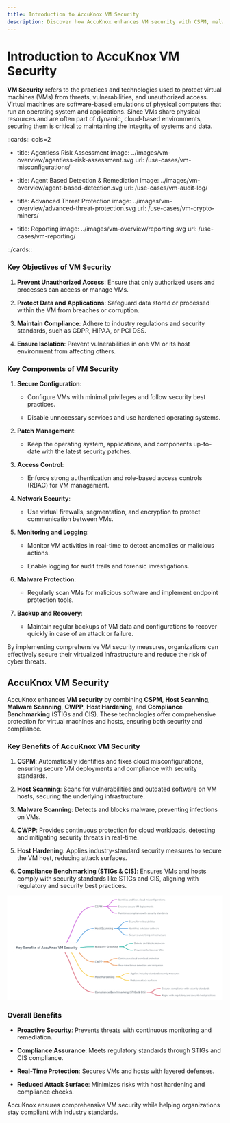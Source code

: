 ```yaml
---
title: Introduction to AccuKnox VM Security
description: Discover how AccuKnox enhances VM security with CSPM, malware scanning, CWPP, host hardening, and compliance tools.
---
```


<style>
  .nt-card-title{
    text-align: center;
  }

  .nt-card-img img{
    color: #00025;
  }
</style>

# Introduction to AccuKnox VM Security

**VM Security** refers to the practices and technologies used to protect virtual machines (VMs) from threats, vulnerabilities, and unauthorized access. Virtual machines are software-based emulations of physical computers that run an operating system and applications. Since VMs share physical resources and are often part of dynamic, cloud-based environments, securing them is critical to maintaining the integrity of systems and data.

::cards:: cols=2

- title: Agentless Risk Assessment
  image: ../images/vm-overview/agentless-risk-assessment.svg
  url: /use-cases/vm-misconfigurations/

- title: Agent Based Detection & Remediation
  image: ../images/vm-overview/agent-based-detection.svg
  url: /use-cases/vm-audit-log/

- title: Advanced Threat Protection
  image: ../images/vm-overview/advanced-threat-protection.svg
  url: /use-cases/vm-crypto-miners/

- title: Reporting
  image: ../images/vm-overview/reporting.svg
  url: /use-cases/vm-reporting/

::/cards::

### Key Objectives of VM Security

1. **Prevent Unauthorized Access**:
    Ensure that only authorized users and processes can access or manage VMs.

2. **Protect Data and Applications**:
    Safeguard data stored or processed within the VM from breaches or corruption.

3. **Maintain Compliance**:
    Adhere to industry regulations and security standards, such as GDPR, HIPAA, or PCI DSS.

4. **Ensure Isolation**:
    Prevent vulnerabilities in one VM or its host environment from affecting others.

### Key Components of VM Security

1. **Secure Configuration**:

    - Configure VMs with minimal privileges and follow security best practices.

    - Disable unnecessary services and use hardened operating systems.

2. **Patch Management**:

    - Keep the operating system, applications, and components up-to-date with the latest security patches.

3. **Access Control**:

    - Enforce strong authentication and role-based access controls (RBAC) for VM management.

4. **Network Security**:

    - Use virtual firewalls, segmentation, and encryption to protect communication between VMs.

5. **Monitoring and Logging**:

    - Monitor VM activities in real-time to detect anomalies or malicious actions.

    - Enable logging for audit trails and forensic investigations.

6. **Malware Protection**:

    - Regularly scan VMs for malicious software and implement endpoint protection tools.

7. **Backup and Recovery**:

    - Maintain regular backups of VM data and configurations to recover quickly in case of an attack or failure.

By implementing comprehensive VM security measures, organizations can effectively secure their virtualized infrastructure and reduce the risk of cyber threats.

## AccuKnox VM Security

AccuKnox enhances **VM security** by combining **CSPM**, **Host Scanning**, **Malware Scanning**, **CWPP**, **Host Hardening**, and **Compliance Benchmarking** (STIGs and CIS). These technologies offer comprehensive protection for virtual machines and hosts, ensuring both security and compliance.

### Key Benefits of AccuKnox VM Security

1. **CSPM**:
    Automatically identifies and fixes cloud misconfigurations, ensuring secure VM deployments and compliance with security standards.

2. **Host Scanning**:
    Scans for vulnerabilities and outdated software on VM hosts, securing the underlying infrastructure.

3. **Malware Scanning**:
    Detects and blocks malware, preventing infections on VMs.

4. **CWPP**:
    Provides continuous protection for cloud workloads, detecting and mitigating security threats in real-time.

5. **Host Hardening**:
    Applies industry-standard security measures to secure the VM host, reducing attack surfaces.

6. **Compliance Benchmarking (STIGs & CIS)**:
    Ensures VMs and hosts comply with security standards like STIGs and CIS, aligning with regulatory and security best practices.


![image (11)-20241230-093622.png](./images/vm-overview/1.png)

### Overall Benefits

- **Proactive Security**: Prevents threats with continuous monitoring and remediation.

- **Compliance Assurance**: Meets regulatory standards through STIGs and CIS compliance.

- **Real-Time Protection**: Secures VMs and hosts with layered defenses.

- **Reduced Attack Surface**: Minimizes risks with host hardening and compliance checks.

AccuKnox ensures comprehensive VM security while helping organizations stay compliant with industry standards.
